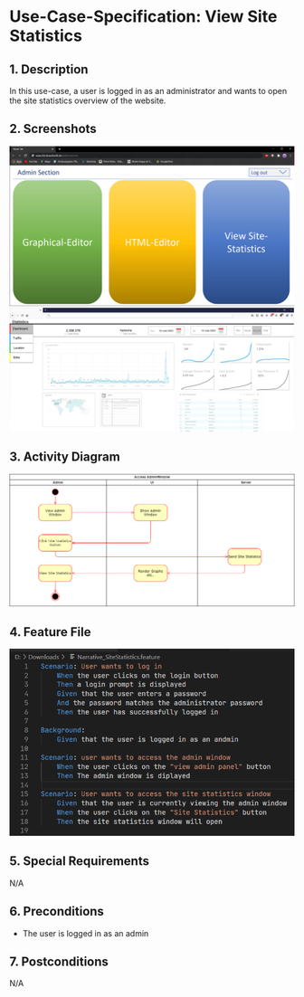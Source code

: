 # Use-Case-Specification: View Site Statistics
## 1. Description
In this use-case, a user is logged in as an administrator and wants to open the site statistics overview of the website.
## 2. Screenshots
![AdminWindow.png](https://github.com/IkindoWebEdit/ikindo-docs/blob/main/UC_AdminWindow.png)
![HtmlEditor.png](https://github.com/IkindoWebEdit/ikindo-docs/blob/main/UC_SiteStatsWindow.png)
## 3. Activity Diagram
![ActivityDiagram.png](https://github.com/IkindoWebEdit/ikindo-docs/blob/main/ActivityDiagram_ViewSiteStatistics.png)
## 4. Feature File
![ActivityDiagram.png](https://github.com/IkindoWebEdit/ikindo-docs/blob/main/Narrative_SiteStatistics.png)
## 5. Special Requirements
N/A
## 6. Preconditions
 - The user is logged in as an admin
## 7. Postconditions
N/A
